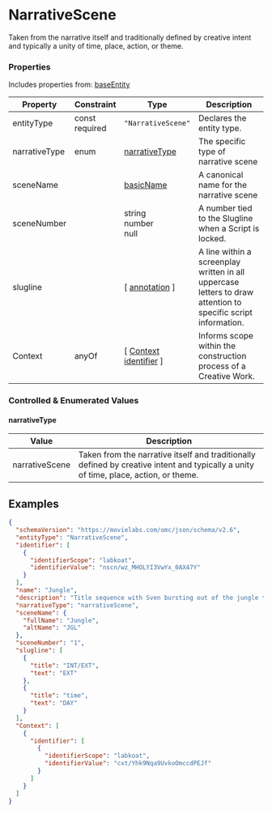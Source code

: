 # NarrativeScene
Taken from the narrative itself and traditionally defined by creative intent and typically a unity of time, place, action, or theme.
### Properties
Includes properties from: [baseEntity](../core/baseEntity.md)

| Property      | Constraint        | Type                                                                           | Description                                                                                                   |
| ------------- | ----------------- | ------------------------------------------------------------------------------ | ------------------------------------------------------------------------------------------------------------- |
| entityType    | const<br>required | `"NarrativeScene"`                                                             | Declares the entity type.                                                                                     |
| narrativeType | enum              | [narrativeType](#narrativeType)                                                | The specific type of narrative scene                                                                          |
| sceneName     |                   | [basicName](../Utility/Utility.md#basicName)                                   | A canonical name for the narrative scene                                                                      |
| sceneNumber   |                   | string<br>number<br>null                                                       | A number tied to the Slugline when a Script is locked.                                                        |
| slugline      |                   | [ [annotation](../Utility/Utility.md#annotation) ]                             | A line within a screenplay written in all uppercase letters to draw attention to specific script information. |
| Context       | anyOf             | [ [Context](./Context.md) <br>[identifier](../Utility/Utility.md#identifier) ] | Informs scope within the construction process of a Creative Work.                                             |

### Controlled & Enumerated Values

#### narrativeType

| Value          | Description                                                                                                                          |
| -------------- | ------------------------------------------------------------------------------------------------------------------------------------ |
| narrativeScene | Taken from the narrative itself and traditionally defined by creative intent and typically a unity of time, place, action, or theme. |

## Examples

```JSON
{  
  "schemaVersion": "https://movielabs.com/omc/json/schema/v2.6",  
  "entityType": "NarrativeScene",  
  "identifier": [  
    {  
      "identifierScope": "labkoat",  
      "identifierValue": "nscn/wz_MHOLYI3VwYx_0AX47Y"  
    }  
  ],  
  "name": "Jungle",  
  "description": "Title sequence with Sven bursting out of the jungle to the title sequence.",  
  "narrativeType": "narrativeScene",  
  "sceneName": {  
    "fullName": "Jungle",  
    "altName": "JGL"  
  },  
  "sceneNumber": "1",  
  "slugline": [  
    {  
      "title": "INT/EXT",  
      "text": "EXT"  
    },  
    {  
      "title": "time",  
      "text": "DAY"  
    }  
  ],  
  "Context": [  
    {  
      "identifier": [  
        {  
          "identifierScope": "labkoat",  
          "identifierValue": "cxt/Yhk9Nqa9UvkoOmccdPEJf"  
        }  
      ]  
    }  
  ]  
}
```

